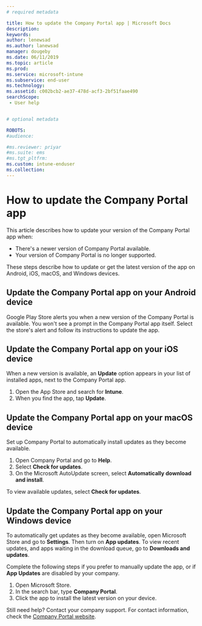 ```yaml
---
# required metadata

title: How to update the Company Portal app | Microsoft Docs
description:
keywords:
author: lenewsad
ms.author: lanewsad
manager: dougeby
ms.date: 06/11/2019
ms.topic: article
ms.prod:
ms.service: microsoft-intune
ms.subservice: end-user
ms.technology:
ms.assetid: c002bcb2-ae37-478d-acf3-2bf51faae490
searchScope:
 - User help


# optional metadata

ROBOTS:  
#audience:

#ms.reviewer: priyar
#ms.suite: ems
#ms.tgt_pltfrm:
ms.custom: intune-enduser
ms.collection: 
---
```


# How to update the Company Portal app

This article describes how to update your version of the Company Portal app when:  
* There's a newer version of Company Portal available.
* Your version of Company Portal is no longer supported.

These steps describe how to update or get the latest version of the app on Android, iOS, macOS, and Windows devices.    

## Update the Company Portal app on your Android device  

Google Play Store alerts you when a new version of the Company Portal is available. You won't see a prompt in the Company Portal app itself. Select the store's alert and follow its instructions to update the app. 

## Update the Company Portal app on your iOS device  

When a new version is available, an **Update** option appears in your list of installed apps, next to the Company Portal app.  

1. Open the App Store and search for **Intune**.  
2. When you find the app, tap **Update**.  

## Update the Company Portal app on your macOS device

Set up Company Portal to automatically install updates as they become available. 

1. Open Company Portal and go to **Help**. 
2. Select **Check for updates**. 
3. On the Microsoft AutoUpdate screen, select **Automatically download and install**. 

To view available updates, select **Check for updates**.  

## Update the Company Portal app on your Windows device
To automatically get updates as they become available, open Microsoft Store and go to  **Settings**. Then turn on **App updates**. To view recent updates, and apps waiting in the download queue, go to **Downloads and updates**.  

Complete the following steps if you prefer to manually update the app, or if **App Updates** are disabled by your company.  
1. Open Microsoft Store.
2. In the search bar, type **Company Portal**.
3. Click the app to install the latest version on your device. 


Still need help? Contact your company support. For contact information, check the [Company Portal website](https://go.microsoft.com/fwlink/?linkid=2010980).
